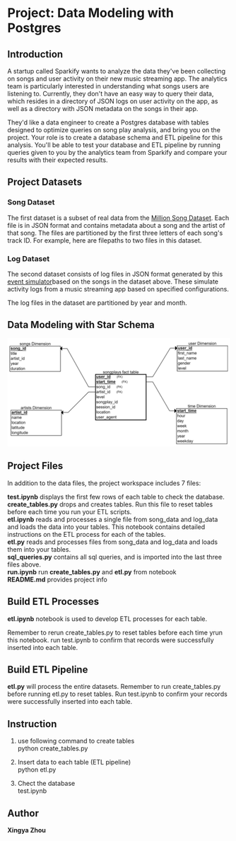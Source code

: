 # Project: Data Modeling with Postgres

## Introduction

A startup called Sparkify wants to analyze the data they've been collecting on songs and user activity on their new music streaming app. The analytics team is particularly interested in understanding what songs users are listening to. Currently, they don't have an easy way to query their data, which resides in a directory of JSON logs on user activity on the app, as well as a directory with JSON metadata on the songs in their app.

They'd like a data engineer to create a Postgres database with tables designed to optimize queries on song play analysis, and bring you on the project. Your role is to create a database schema and ETL pipeline for this analysis. You'll be able to test your database and ETL pipeline by running queries given to you by the analytics team from Sparkify and compare your results with their expected results.

## Project Datasets

### Song Dataset

The first dataset is a subset of real data from the [Million Song Dataset](http://millionsongdataset.com/).
Each file is in JSON format and contains metadata about a song and the artist of that song. The files are partitioned by the first three letters of each song's track ID. For example, here are filepaths to two files in this dataset.

### Log Dataset

The second dataset consists of log files in JSON format generated by this [event simulator](https://github.com/Interana/eventsim)based on the songs in the dataset above. These simulate activity logs from a music streaming app based on specified configurations.

The log files in the dataset are partitioned by year and month. 

## Data Modeling with Star Schema

![Star Schema for Song Play Analysis!](./song_play_analysis_with_star_schema.png "Star Schema for Song Play Analysis")


## Project Files

In addition to the data files, the project workspace includes 7 files:

**test.ipynb**  displays the first few rows of each table to check the database. <br>
**create_tables.py**  drops and creates tables. Run this file to reset  tables before each time you run your ETL scripts. <br>
**etl.ipynb**  reads and processes a single file from song_data and log_data and loads the data into your tables. This notebook contains detailed instructions on the ETL process for each of the tables.<br>
**etl.py**  reads and processes files from song_data and log_data and loads them into your tables. <br>
**sql_queries.py**  contains all sql queries, and is imported into the last three files above.<br>
**run.ipynb**  run **create_tables.py** and **etl.py** from notebook<br>
**README.md** provides project info

## Build ETL Processes

**etl.ipynb** notebook is used to develop ETL processes for each table. 

Remember to rerun create_tables.py to reset tables before each time yrun this notebook.
run test.ipynb to confirm that records were successfully inserted into each table. 

## Build ETL Pipeline

**etl.py** will process the entire datasets.
Remember to run create_tables.py before running etl.py to reset tables. 
Run test.ipynb to confirm your records were successfully inserted into each table.

## Instruction

1. use following command to create tables <br>
    python create_tables.py <br> 
    
2. Insert data to each table (ETL pipeline) <br>
    python etl.py <br> 
    
3. Chect the database <br>
    test.ipynb <br> 
    
## Author

**Xingya Zhou**
    



